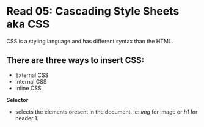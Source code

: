 # Read 05: Cascading Style Sheets aka CSS

CSS is a styling language and has different syntax than the HTML.

## There are three ways to insert CSS:

- External CSS
- Internal CSS
- Inline CSS

**Selector** 

- selects the elements oresent in the document. ie: *img* for image or *h1* for header 1.

